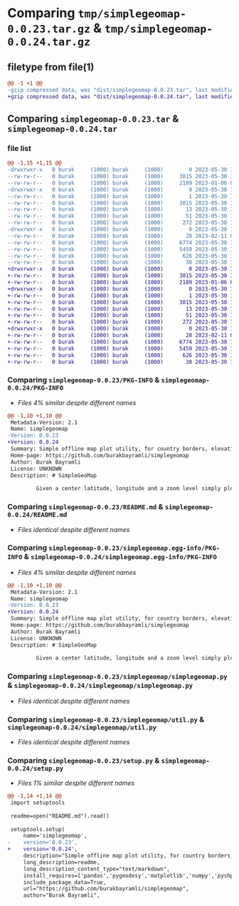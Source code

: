 # Comparing `tmp/simplegeomap-0.0.23.tar.gz` & `tmp/simplegeomap-0.0.24.tar.gz`

## filetype from file(1)

```diff
@@ -1 +1 @@
-gzip compressed data, was "dist/simplegeomap-0.0.23.tar", last modified: Tue May 30 12:23:11 2023, max compression
+gzip compressed data, was "dist/simplegeomap-0.0.24.tar", last modified: Tue May 30 13:07:03 2023, max compression
```

## Comparing `simplegeomap-0.0.23.tar` & `simplegeomap-0.0.24.tar`

### file list

```diff
@@ -1,15 +1,15 @@
-drwxrwxr-x   0 burak     (1000) burak     (1000)        0 2023-05-30 12:23:11.000000 simplegeomap-0.0.23/
--rw-rw-r--   0 burak     (1000) burak     (1000)     3015 2023-05-30 12:23:11.000000 simplegeomap-0.0.23/PKG-INFO
--rw-rw-r--   0 burak     (1000) burak     (1000)     2189 2023-01-06 09:35:10.000000 simplegeomap-0.0.23/README.md
-drwxrwxr-x   0 burak     (1000) burak     (1000)        0 2023-05-30 12:23:11.000000 simplegeomap-0.0.23/simplegeomap.egg-info/
--rw-rw-r--   0 burak     (1000) burak     (1000)        1 2023-05-30 12:23:10.000000 simplegeomap-0.0.23/simplegeomap.egg-info/dependency_links.txt
--rw-rw-r--   0 burak     (1000) burak     (1000)     3015 2023-05-30 12:23:10.000000 simplegeomap-0.0.23/simplegeomap.egg-info/PKG-INFO
--rw-rw-r--   0 burak     (1000) burak     (1000)       13 2023-05-30 12:23:10.000000 simplegeomap-0.0.23/simplegeomap.egg-info/top_level.txt
--rw-rw-r--   0 burak     (1000) burak     (1000)       51 2023-05-30 12:23:10.000000 simplegeomap-0.0.23/simplegeomap.egg-info/requires.txt
--rw-rw-r--   0 burak     (1000) burak     (1000)      272 2023-05-30 12:23:11.000000 simplegeomap-0.0.23/simplegeomap.egg-info/SOURCES.txt
-drwxrwxr-x   0 burak     (1000) burak     (1000)        0 2023-05-30 12:23:11.000000 simplegeomap-0.0.23/simplegeomap/
--rw-rw-r--   0 burak     (1000) burak     (1000)       28 2023-02-11 07:38:13.000000 simplegeomap-0.0.23/simplegeomap/__init__.py
--rw-rw-r--   0 burak     (1000) burak     (1000)     6774 2023-05-30 12:14:00.000000 simplegeomap-0.0.23/simplegeomap/simplegeomap.py
--rw-rw-r--   0 burak     (1000) burak     (1000)     5459 2023-05-30 12:11:42.000000 simplegeomap-0.0.23/simplegeomap/util.py
--rw-rw-r--   0 burak     (1000) burak     (1000)      626 2023-05-30 12:17:42.000000 simplegeomap-0.0.23/setup.py
--rw-rw-r--   0 burak     (1000) burak     (1000)       38 2023-05-30 12:23:11.000000 simplegeomap-0.0.23/setup.cfg
+drwxrwxr-x   0 burak     (1000) burak     (1000)        0 2023-05-30 13:07:03.000000 simplegeomap-0.0.24/
+-rw-rw-r--   0 burak     (1000) burak     (1000)     3015 2023-05-30 13:07:03.000000 simplegeomap-0.0.24/PKG-INFO
+-rw-rw-r--   0 burak     (1000) burak     (1000)     2189 2023-01-06 09:35:10.000000 simplegeomap-0.0.24/README.md
+drwxrwxr-x   0 burak     (1000) burak     (1000)        0 2023-05-30 13:07:03.000000 simplegeomap-0.0.24/simplegeomap.egg-info/
+-rw-rw-r--   0 burak     (1000) burak     (1000)        1 2023-05-30 13:07:03.000000 simplegeomap-0.0.24/simplegeomap.egg-info/dependency_links.txt
+-rw-rw-r--   0 burak     (1000) burak     (1000)     3015 2023-05-30 13:07:03.000000 simplegeomap-0.0.24/simplegeomap.egg-info/PKG-INFO
+-rw-rw-r--   0 burak     (1000) burak     (1000)       13 2023-05-30 13:07:03.000000 simplegeomap-0.0.24/simplegeomap.egg-info/top_level.txt
+-rw-rw-r--   0 burak     (1000) burak     (1000)       51 2023-05-30 13:07:03.000000 simplegeomap-0.0.24/simplegeomap.egg-info/requires.txt
+-rw-rw-r--   0 burak     (1000) burak     (1000)      272 2023-05-30 13:07:03.000000 simplegeomap-0.0.24/simplegeomap.egg-info/SOURCES.txt
+drwxrwxr-x   0 burak     (1000) burak     (1000)        0 2023-05-30 13:07:03.000000 simplegeomap-0.0.24/simplegeomap/
+-rw-rw-r--   0 burak     (1000) burak     (1000)       28 2023-02-11 07:38:13.000000 simplegeomap-0.0.24/simplegeomap/__init__.py
+-rw-rw-r--   0 burak     (1000) burak     (1000)     6774 2023-05-30 12:14:00.000000 simplegeomap-0.0.24/simplegeomap/simplegeomap.py
+-rw-rw-r--   0 burak     (1000) burak     (1000)     5459 2023-05-30 12:11:42.000000 simplegeomap-0.0.24/simplegeomap/util.py
+-rw-rw-r--   0 burak     (1000) burak     (1000)      626 2023-05-30 13:05:28.000000 simplegeomap-0.0.24/setup.py
+-rw-rw-r--   0 burak     (1000) burak     (1000)       38 2023-05-30 13:07:03.000000 simplegeomap-0.0.24/setup.cfg
```

### Comparing `simplegeomap-0.0.23/PKG-INFO` & `simplegeomap-0.0.24/PKG-INFO`

 * *Files 4% similar despite different names*

```diff
@@ -1,10 +1,10 @@
 Metadata-Version: 2.1
 Name: simplegeomap
-Version: 0.0.23
+Version: 0.0.24
 Summary: Simple offline map plot utility, for country borders, elevation, water
 Home-page: https://github.com/burakbayramli/simplegeomap
 Author: Burak Bayramli
 License: UNKNOWN
 Description: # SimpleGeoMap
         
         Given a center latitude, longitude and a zoom level simply plot all
```

### Comparing `simplegeomap-0.0.23/README.md` & `simplegeomap-0.0.24/README.md`

 * *Files identical despite different names*

### Comparing `simplegeomap-0.0.23/simplegeomap.egg-info/PKG-INFO` & `simplegeomap-0.0.24/simplegeomap.egg-info/PKG-INFO`

 * *Files 4% similar despite different names*

```diff
@@ -1,10 +1,10 @@
 Metadata-Version: 2.1
 Name: simplegeomap
-Version: 0.0.23
+Version: 0.0.24
 Summary: Simple offline map plot utility, for country borders, elevation, water
 Home-page: https://github.com/burakbayramli/simplegeomap
 Author: Burak Bayramli
 License: UNKNOWN
 Description: # SimpleGeoMap
         
         Given a center latitude, longitude and a zoom level simply plot all
```

### Comparing `simplegeomap-0.0.23/simplegeomap/simplegeomap.py` & `simplegeomap-0.0.24/simplegeomap/simplegeomap.py`

 * *Files identical despite different names*

### Comparing `simplegeomap-0.0.23/simplegeomap/util.py` & `simplegeomap-0.0.24/simplegeomap/util.py`

 * *Files identical despite different names*

### Comparing `simplegeomap-0.0.23/setup.py` & `simplegeomap-0.0.24/setup.py`

 * *Files 1% similar despite different names*

```diff
@@ -1,14 +1,14 @@
 import setuptools
 
 readme=open("README.md").read()
 
 setuptools.setup(
     name='simplegeomap',    
-    version='0.0.23',
+    version='0.0.24',
     description="Simple offline map plot utility, for country borders, elevation, water",
     long_description=readme,
     long_description_content_type="text/markdown",    
     install_requires=['pandas','pygeodesy','matplotlib','numpy','pyshp','scipy','zarr'],
     include_package_data=True,
     url="https://github.com/burakbayramli/simplegeomap",
     author="Burak Bayramli",
```

